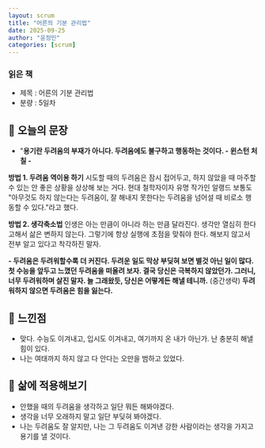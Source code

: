 ```yaml
---
layout: scrum
title: "어른의 기분 관리법"
date: 2025-09-25
author: "윤정민"
categories: [scrum]
---
```


### 읽은 책
- 제목 : 어른의 기분 관리법
- 분량 : 5일차

## 📝 오늘의 문장
- "**용기란 두려움의 부재가 아니다. 두려움에도 불구하고 행동하는 것이다. - 윈스턴 처칠 -**

**방법 1. 두려움 역이용 하기**
시도할 때의 두려움은 잠시 접어두고, 하지 않았을 때 마주할 수 있는 안 좋은 상황을 상상해 보는 거다.
현대 철학자이자 유명 작가인 알랭드 보통도 "아무것도 하지 않는다는 두려움이, 잘 해내지 못한다는 두려움을 넘어설 때 비로소 행동할 수 있다."라고 했다.

**방법 2. 생각축소법**
인생은 아는 만큼이 아니라 하는 만큼 달라진다. 생각만 열심히 한다고해서 삶은 변하지 않는다. 그렇기에 항상 실행에 초점을 맞춰야 한다. 해보지 않고서 전부 알고 있다고 착각하진 말자.

**- 두려움은 두려워할수록 더 커진다. 두려운 일도 막상 부딪혀 보면 별것 아닌 일이 많다. 첫 수능을 앞두고 느꼈던 두려움을 떠올려 보자. 결국 당신은 극복하지 않았던가. 그러니, 너무 두려워하며 살진 말자. 늘 그래왔듯, 당신은 어떻게든 해낼 테니까.** (중간생략) **두려워하지 않으면 두려움은 힘을 잃는다.**

## 💭 느낀점
- 맞다. 수능도 이겨내고, 입시도 이겨내고, 여기까지 온 내가 아닌가. 난 충분히 해낼 힘이 있다.
- 나는 여태까지 하지 않고 다 안다는 오만을 범하고 있었다.

## 🎯 삶에 적용해보기 
- 안했을 때의 두려움을 생각하고 일단 뭐든 해봐야겠다.
- 생각을 너무 오래하지 말고 일단 부딪혀 봐야겠다.
- 나는 두려움도 잘 알지만, 나는 그 두려움도 이겨낸 강한 사람이라는 생각을 가지고 용기를 낼 것이다.